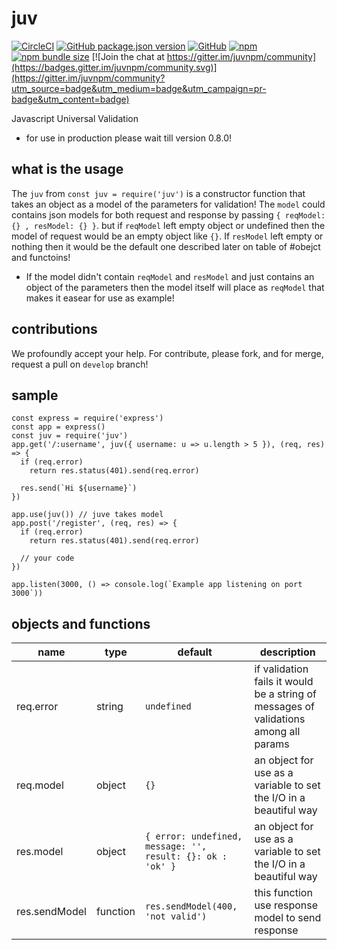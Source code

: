 # juv

[![CircleCI](https://circleci.com/gh/easa/juv.svg?style=svg&circle-token=f7602f571cb7e13ba4dfac0b89859b4ee2fe89a8)](https://circleci.com/gh/easa/juv)
[![GitHub package.json version](https://img.shields.io/github/package-json/v/easa/juv?color=black&label=github%20repo)](https://github.com/easa/juv)
[![GitHub](https://img.shields.io/github/license/easa/juv)](#)
[![npm](https://img.shields.io/npm/v/juv?color=blue&label=npm%20package&logoColor=red)](https://www.npmjs.com/package/juv)
[![npm bundle size](https://img.shields.io/bundlephobia/min/juv?color=yello)](#)
[![Join the chat at https://gitter.im/juvnpm/community](https://badges.gitter.im/juvnpm/community.svg)](https://gitter.im/juvnpm/community?utm_source=badge&utm_medium=badge&utm_campaign=pr-badge&utm_content=badge)  

Javascript Universal Validation

* for use in production please wait till version 0.8.0!   

## what is the usage
The `juv` from `const juv = require('juv')` is a constructor function that takes an object as a model of the parameters for validation!
The `model` could contains json models for both request and response by passing `{ reqModel: {} , resModel: {} }`. but if `reqModel` left empty object or undefined then the model of request would be an empty object like `{}`. If `resModel` left empty or nothing then it would be the default one described later on table of #obejct and functoins!   
* If the model didn't contain `reqModel` and `resModel` and just contains an object of the parameters then the model itself will place as `reqModel` that makes it easear for use as example!
## contributions
We profoundly accept your help. For contribute, please fork, and for merge, request a pull on `develop` branch! 

## sample
```
const express = require('express')
const app = express()
const juv = require('juv')
app.get('/:username', juv({ username: u => u.length > 5 }), (req, res) => {
  if (req.error)
    return res.status(401).send(req.error)

  res.send(`Hi ${username}`)
})

app.use(juv()) // juve takes model
app.post('/register', (req, res) => {
  if (req.error)
    return res.status(401).send(req.error)

  // your code 
})

app.listen(3000, () => console.log(`Example app listening on port 3000`))
```
## objects and functions

| name            | type    | default    | description                                    |
|-----------------|---------|---------|------------------------------------------------|
| req.error    | string | `undefined` | if validation fails it would be a string of messages of validations among all params         |
| req.model   | object  | `{}` |		an object for use as a variable to set the I/O in a beautiful way        |
| res.model   | object  | `{ error: undefined, message: '', result: {}: ok : 'ok' }`	|	an object for use as a variable to set the I/O in a beautiful way       |
| res.sendModel   | function  | `res.sendModel(400, 'not valid')` | this function use response model to send response        |

